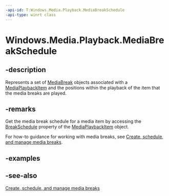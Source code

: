 ```yaml
---
-api-id: T:Windows.Media.Playback.MediaBreakSchedule
-api-type: winrt class
---
```


<!-- Class syntax.
public class MediaBreakSchedule : Windows.Media.Playback.IMediaBreakSchedule
-->

# Windows.Media.Playback.MediaBreakSchedule

## -description
Represents a set of [MediaBreak](mediabreak.md) objects associated with a [MediaPlaybackItem](mediaplaybackitem.md) and the positions within the playback of the item that the media breaks are played.

## -remarks
Get the media break schedule for a media item by accessing the [BreakSchedule](mediaplaybackitem_breakschedule.md) property of the [MediaPlaybackItem](mediaplaybackitem.md) object.

For how-to guidance for working with media breaks, see [Create, schedule, and manage media breaks](https://msdn.microsoft.com/windows/uwp/audio-video-camera/create-schedule-and-manage-media-breaks).

## -examples

## -see-also
[Create, schedule, and manage media breaks](https://msdn.microsoft.com/windows/uwp/audio-video-camera/create-schedule-and-manage-media-breaks)